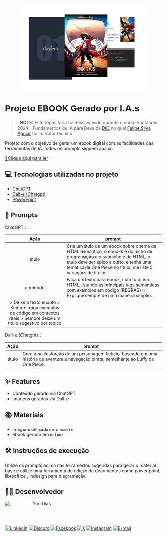 
<p align="center">
<img 
    src="./assets/cover.png"
    width="400"  
/>
</p>

# Projeto EBOOK Gerado por I.A.s


 > ℹ️ **NOTE:** Este repositório foi desenvolvido durante o curso Santander 2024 - Fundamentos de IA para Devs da [DIO](https://dio.me) no qual [Felipe Silva Aguiar](https://github.com/felipeAguiarCode) foi instrutor técnico.

Projeto com o objetivo de gerar um ebook digital com as facilidades das ferramentas de IA. todos os prompts
seguem abaixo.

<a href="https://github.com/yuridiasp/prompts-recipe-to-create-a-ebook/blob/main/output/ebook%20-%20one%20tags%20-%20output.pdf" title="View PDF now"> 📕Clique aqui para ler</a>

## 💻 Tecnologias utilizadas no projeto

- [ChatGPT](https://chat.openai.com/)
- [Dall-e (Chatgpt)](https://openai.com/index/dall-e-2)
- [PowerPoint](https://www.microsoft.com/en/microsoft-365/powerpoint)

## 🧠 Prompts


ChatGPT：

|   Ação   | prompt                                                                                                                                                                                                                                                                         |
| :------: | ------------------------------------------------------------------------------------------------------------------------------------------------------------------------------------------------------------------------------------------------------------------------------ |
|  título  | Crie um título de um ebook sobre o tema de HTML Semântico, o ebookk é do nicho de programação e o subnicho é de HTML, o título deve ser épico e curto, e tenha uma temática de One Piece no título, me liste 5 variações de títulos                                                        |
| conteúdo | Faça um texto para ebook, com foco em HTML, listando as principais tags semanticas com exemplos em código {REGRAS} > Explique sempre de uma maneira simples
> Deixe o texto enxuto > Sempre traga exemplos de código em contextos reais > Sempre deixe um titulo sugestivo por tópico |


Dall-e (Chatgpt)：

|  Ação  | prompt                                                                                 |
| :----: | -------------------------------------------------------------------------------------- |
| título | Gere uma ilustração de um personagem fictício, baseado em uma história de aventura e navegação pirata, semelhante ao Luffy de One Piece. |

## ✨ Features

- Conteúdo gerado via ChatGPT
- Imagens geradas via Dall-e

## 📚 Materiais

- Imagens utilizadas em `assets`
- ebook gerado em `output`

## 🛠️ Instruções de execução

Utilize os prompts acima nas ferramentas sugeridas para gerar o material base e utilize uma ferramenta de edição de documentos como power point, libreoffice , indesign para diagramação.

## 👨‍💻 Desenvolvedor

<p>
    <img
      align=left
      margin=10
      width=80
      src="https://avatars.githubusercontent.com/u/81938754?v=4"
    />
  <p>
    <p>&nbsp&nbspYuri Dias<br>
    &nbsp&nbsp&nbsp
    </p>
</p>

<br>

[![LinkedIn](https://img.shields.io/badge/LinkedIn-0077B5?style=for-the-badge&logo=linkedin&logoColor=white)](https://www.linkedin.com/in/yuridiasp/) [![Discord](https://img.shields.io/badge/Discord-7289DA?style=for-the-badge&logo=discord&logoColor=white)](https://discord.com/channels/@yuridiasp/) [![Facebook](https://img.shields.io/badge/Facebook-1877F2?style=for-the-badge&logo=facebook&logoColor=white)](https://www.facebook.com/yuri.dias.7739/) [![X](https://img.shields.io/badge/X-000?style=for-the-badge&logo=x)](https://x.com/YuriDias_P) [![Instagram](https://img.shields.io/badge/-Instagram-%23E4405F?style=for-the-badge&logo=instagram&logoColor=white)](https://www.instagram.com/yuridiasp/) [![E-mail](https://img.shields.io/badge/-Email-000?style=for-the-badge&logo=microsoft-outlook&logoColor=007BFF)](mailto:yuristardias@hotmail.com)
